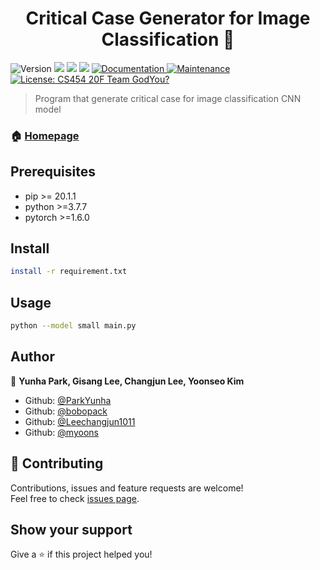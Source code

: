 <h1 align="center">Critical Case Generator for Image Classification 👋</h1>
<p>
  <img alt="Version" src="https://img.shields.io/badge/version-1.0.0-blue.svg?cacheSeconds=2592000" />
  <img src="https://img.shields.io/badge/pip-%3E%3D20.1.1-blue.svg" />
  <img src="https://img.shields.io/badge/python-%3E%3D3.7.7-blue.svg" />
  <img src="https://img.shields.io/badge/pytorch-%3E%3D1.6.0-blue.svg" />
  <a href="https://github.com/myoons/cs454-critical-case-generator" target="_blank">
    <img alt="Documentation" src="https://img.shields.io/badge/documentation-yes-brightgreen.svg" />
  </a>
  <a href="https://github.com/kefranabg/readme-md-generator/graphs/commit-activity" target="_blank">
    <img alt="Maintenance" src="https://img.shields.io/badge/Maintained%3F-yes-green.svg" />
  </a>
  <a href="#" target="_blank">
    <img alt="License: CS454 20F Team GodYou?" src="https://img.shields.io/badge/License-GodYou-red.svg" />
  </a>
</p>

> Program that generate critical case for image classification CNN model

### 🏠 [Homepage](https://github.com/myoons/cs454-critical-case-generator)

## Prerequisites

- pip >= 20.1.1
- python >=3.7.7
- pytorch >=1.6.0

## Install

```sh
install -r requirement.txt 
```

## Usage

```sh
python --model small main.py
```

## Author

👤 **Yunha Park, Gisang Lee, Changjun Lee, Yoonseo Kim**

* Github: [@ParkYunha](https://github.com/ParkYunha)
* Github: [@bobopack](https://github.com/bobopack)
* Github: [@Leechangjun1011](https://github.com/Leechangjun1011)
* Github: [@myoons](https://github.com/myoons)

## 🤝 Contributing

Contributions, issues and feature requests are welcome!<br />Feel free to check [issues page](https://github.com/myoons/cs454-critical-case-generator/issues). 

## Show your support

Give a ⭐️ if this project helped you!